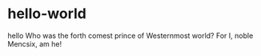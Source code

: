 # hello-world
hello
Who was the forth comest prince of Westernmost world? For I, noble Mencsix, am he!
